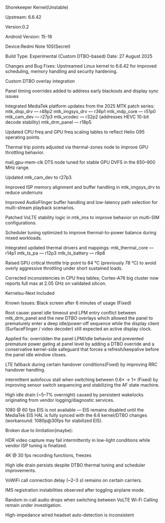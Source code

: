 Shorekeeper Kernel(Unstable)

Upstream: 6.6.42

Version:0.2

Android Version: 15-16

Device:Redmi Note 10S(Secret)

Build Type: Experimental (Custom DTBO-based)
Date: 27 August 2025

Changes and Bug Fixes:
Upstreamed Linux kernel to 6.6.42 for improved scheduling, memory handling and security hardening.

Custom DTBO overlay integration

Panel timing overrides added to address early blackouts and display sync issues

Integrated MediaTek platform updates from the 2025 MTK patch series:
mtk_disp_drv — r48p2
mtk_imgsys_drv — r36p1
mtk_mdp_core — r51p0
mtk_cam_dev — r27p3
mtk_vcodec — r32p2 (addresses HEVC 10-bit decode stability)
mtk_drm_panel — r18p5

Updated CPU freq and GPU freq scaling tables to reflect Helio G95 operating points.

Thermal trip points adjusted via thermal-zones node to improve GPU throttling behavior.

mali,gpu-mem-clk DTS node tuned for stable GPU DVFS in the 650–900 MHz range.

Updated mtk_cam_dev to r27p3.

Improved ISP memory alignment and buffer handling in mtk_imgsys_drv to reduce underruns

Improved AudioFlinger buffer handling and low-latency path selection for multi-stream playback scenarios.

Patched VoLTE stability logic in mtk_ims to improve behavior on multi-SIM configurations.

Scheduler tuning optimized to improve thermal-to-power balance during mixed workloads.

Integrated updated thermal drivers and mappings:
mtk_thermal_core — r14p1
mtk_ts_pa — r12p3
mtk_ts_battery — r9p8

Raised GPU critical throttle trip point to 84 °C (previously 78 °C) to avoid overly aggressive throttling under short sustained loads.

Corrected inconsistencies in CPU freq tables; Cortex-A76 big cluster now reports full max at 2.05 GHz on validated silicon.

Kernelsu-Next Included

Known Issues:
Black screen after 6 minutes of usage 
(Fixed)

Root cause: panel idle timeout and LPM entry conflict between mtk_drm_panel and the new DTBO overlays which allowed the panel to prematurely enter a deep idle/power-off sequence while the display client (SurfaceFlinger / video decoder) still expected an active display clock.

Applied fix: overridden the panel LPM/idle behavior and prevented premature power gating at panel level by adding a DTBO override and a conservative kernel-side safeguard that forces a refresh/keepalive before the panel idle window closes.

LTE fallback during certain handover conditions(Fixed)
by improving RRC handover handling.

intermittent autofocus stall when switching between 0.6× → 1× 
(Fixed)
by improving sensor switch sequencing and stabilizing the AF state machine.

High idle drain (~5–7% overnight) caused by persistent
wakelocks originating from vendor logging/diagnostic services.

1080 @ 60 fps EIS is not available — EIS remains disabled until the MediaTek EIS HAL is fully synced with the 6.6 kernel/DTBO changes (workaround: 1080p@30fps for stabilized EIS).

Broken due to limitation(maybe):

HDR video capture may fail intermittently in low-light conditions while vendor ISP tuning is finalized.

4K @ 30 fps recording functions, freezes

High idle drain persists despite DTBO thermal tuning and scheduler improvements.

VoWiFi call connection delay (~2–3 s) remains on certain carriers.

IMS registration instabilities observed after toggling airplane mode.

Random in-call audio drops when switching between VoLTE Wi-Fi Calling remain under investigation.

High-impedance wired headset auto-detection is inconsistent
